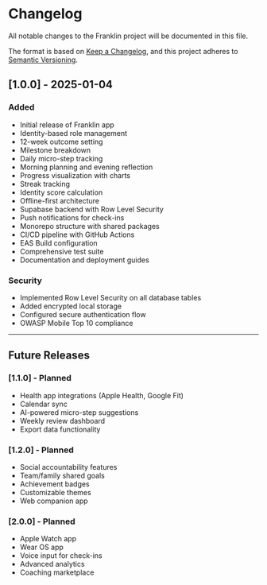 # Changelog

All notable changes to the Franklin project will be documented in this file.

The format is based on [Keep a Changelog](https://keepachangelog.com/en/1.0.0/),
and this project adheres to [Semantic Versioning](https://semver.org/spec/v2.0.0.html).

## [1.0.0] - 2025-01-04

### Added
- Initial release of Franklin app
- Identity-based role management
- 12-week outcome setting
- Milestone breakdown
- Daily micro-step tracking
- Morning planning and evening reflection
- Progress visualization with charts
- Streak tracking
- Identity score calculation
- Offline-first architecture
- Supabase backend with Row Level Security
- Push notifications for check-ins
- Monorepo structure with shared packages
- CI/CD pipeline with GitHub Actions
- EAS Build configuration
- Comprehensive test suite
- Documentation and deployment guides

### Security
- Implemented Row Level Security on all database tables
- Added encrypted local storage
- Configured secure authentication flow
- OWASP Mobile Top 10 compliance

---

## Future Releases

### [1.1.0] - Planned
- Health app integrations (Apple Health, Google Fit)
- Calendar sync
- AI-powered micro-step suggestions
- Weekly review dashboard
- Export data functionality

### [1.2.0] - Planned
- Social accountability features
- Team/family shared goals
- Achievement badges
- Customizable themes
- Web companion app

### [2.0.0] - Planned
- Apple Watch app
- Wear OS app
- Voice input for check-ins
- Advanced analytics
- Coaching marketplace